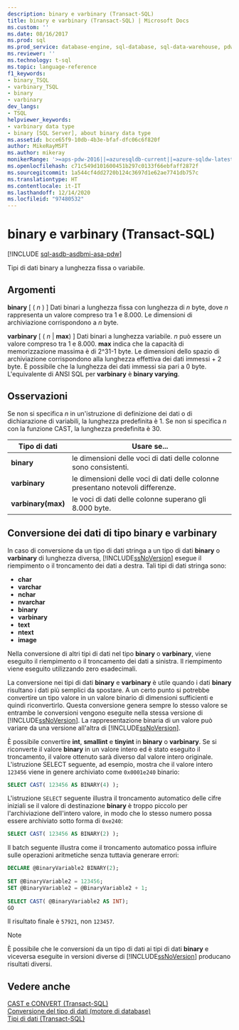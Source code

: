 ```yaml
---
description: binary e varbinary (Transact-SQL)
title: binary e varbinary (Transact-SQL) | Microsoft Docs
ms.custom: ''
ms.date: 08/16/2017
ms.prod: sql
ms.prod_service: database-engine, sql-database, sql-data-warehouse, pdw
ms.reviewer: ''
ms.technology: t-sql
ms.topic: language-reference
f1_keywords:
- binary_TSQL
- varbinary_TSQL
- binary
- varbinary
dev_langs:
- TSQL
helpviewer_keywords:
- varbinary data type
- binary [SQL Server], about binary data type
ms.assetid: bcce65f9-10db-4b3e-bfaf-dfc06c6f820f
author: MikeRayMSFT
ms.author: mikeray
monikerRange: '>=aps-pdw-2016||=azuresqldb-current||=azure-sqldw-latest||>=sql-server-2016||>=sql-server-linux-2017||=azuresqldb-mi-current'
ms.openlocfilehash: c71c549d101600451b297c0133f66ebfaff2872f
ms.sourcegitcommit: 1a544cf4dd2720b124c3697d1e62ae7741db757c
ms.translationtype: HT
ms.contentlocale: it-IT
ms.lasthandoff: 12/14/2020
ms.locfileid: "97480532"
---
```

# <a name="binary-and-varbinary-transact-sql"></a>binary e varbinary (Transact-SQL)

[!INCLUDE [sql-asdb-asdbmi-asa-pdw](../../includes/applies-to-version/sql-asdb-asdbmi-asa-pdw.md)]

Tipi di dati binary a lunghezza fissa o variabile.
  
## <a name="arguments"></a>Argomenti

**binary** [ ( _n_ ) ] Dati binari a lunghezza fissa con lunghezza di _n_ byte, dove _n_ rappresenta un valore compreso tra 1 e 8.000. Le dimensioni di archiviazione corrispondono a _n_ byte.
  
**varbinary** [ ( _n_ | **max**) ] Dati binari a lunghezza variabile. _n_ può essere un valore compreso tra 1 e 8.000. **max** indica che la capacità di memorizzazione massima è di 2^31-1 byte. Le dimensioni dello spazio di archiviazione corrispondono alla lunghezza effettiva dei dati immessi + 2 byte. È possibile che la lunghezza dei dati immessi sia pari a 0 byte. L'equivalente di ANSI SQL per **varbinary** è **binary varying**.
  
## <a name="remarks"></a>Osservazioni  
Se non si specifica _n_ in un'istruzione di definizione dei dati o di dichiarazione di variabili, la lunghezza predefinita è 1. Se non si specifica _n_ con la funzione CAST, la lunghezza predefinita è 30.

| Tipo di dati | Usare se... |
| --- | --- |
| **binary** | le dimensioni delle voci di dati delle colonne sono consistenti.|
| **varbinary** | le dimensioni delle voci di dati delle colonne presentano notevoli differenze.|
| **varbinary(max)** | le voci di dati delle colonne superano gli 8.000 byte.|


## <a name="converting-binary-and-varbinary-data"></a>Conversione dei dati di tipo binary e varbinary
In caso di conversione da un tipo di dati stringa a un tipo di dati **binary** o **varbinary** di lunghezza diversa, [!INCLUDE[ssNoVersion](../../includes/ssnoversion-md.md)] esegue il riempimento o il troncamento dei dati a destra. Tali tipi di dati stringa sono:

* **char** 
* **varchar**
* **nchar**
* **nvarchar**
* **binary**
* **varbinary**
* **text**
* **ntext**
* **image**

Nella conversione di altri tipi di dati nel tipo **binary** o **varbinary**, viene eseguito il riempimento o il troncamento dei dati a sinistra. Il riempimento viene eseguito utilizzando zero esadecimali.
  
La conversione nei tipi di dati **binary** e **varbinary** è utile quando i dati **binary** risultano i dati più semplici da spostare. A un certo punto si potrebbe convertire un tipo valore in un valore binario di dimensioni sufficienti e quindi riconvertirlo. Questa conversione genera sempre lo stesso valore se entrambe le conversioni vengono eseguite nella stessa versione di [!INCLUDE[ssNoVersion](../../includes/ssnoversion-md.md)]. La rappresentazione binaria di un valore può variare da una versione all'altra di [!INCLUDE[ssNoVersion](../../includes/ssnoversion-md.md)].
  
È possibile convertire **int**, **smallint** e **tinyint** in **binary** o **varbinary**. Se si riconverte il valore **binary** in un valore intero ed è stato eseguito il troncamento, il valore ottenuto sarà diverso dal valore intero originale. L'istruzione SELECT seguente, ad esempio, mostra che il valore intero `123456` viene in genere archiviato come `0x0001e240` binario:
  
```sql
SELECT CAST( 123456 AS BINARY(4) );  
```  
  
L'istruzione `SELECT` seguente illustra il troncamento automatico delle cifre iniziali se il valore di destinazione **binary** è troppo piccolo per l'archiviazione dell'intero valore, in modo che lo stesso numero possa essere archiviato sotto forma di `0xe240`:
  
```sql
SELECT CAST( 123456 AS BINARY(2) );  
```  
  
Il batch seguente illustra come il troncamento automatico possa influire sulle operazioni aritmetiche senza tuttavia generare errori:
  
```sql
DECLARE @BinaryVariable2 BINARY(2);  
  
SET @BinaryVariable2 = 123456;  
SET @BinaryVariable2 = @BinaryVariable2 + 1;  
  
SELECT CAST( @BinaryVariable2 AS INT);  
GO  
```  
  
Il risultato finale è `57921`, non `123457`.
  
> [!NOTE]  
>  È possibile che le conversioni da un tipo di dati ai tipi di dati **binary** e viceversa eseguite in versioni diverse di [!INCLUDE[ssNoVersion](../../includes/ssnoversion-md.md)] producano risultati diversi.  
  
## <a name="see-also"></a>Vedere anche
[CAST e CONVERT &#40;Transact-SQL&#41;](../../t-sql/functions/cast-and-convert-transact-sql.md)  
[Conversione del tipo di dati &#40;motore di database&#41;](../../t-sql/data-types/data-type-conversion-database-engine.md)  
[Tipi di dati &#40;Transact-SQL&#41;](../../t-sql/data-types/data-types-transact-sql.md)
  
  
